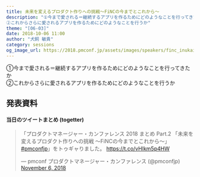 ```yaml
---
title: 未来を変えるプロダクト作りへの挑戦〜FiNCの今までとこれから〜
description: "①今まで愛される＝継続するアプリを作るためにどのようなことを行ってきたか
②これからさらに愛されるアプリを作るためにどのようなことを行うか"
theme: "[06-03]"
date: 2018-10-06 11:00
author: "犬飼 敏貴"
category: sessions
og_image_url: https://2018.pmconf.jp/assets/images/speakers/finc_inukai.jpg
---
```

①今まで愛される＝継続するアプリを作るためにどのようなことを行ってきたか  
②これからさらに愛されるアプリを作るためにどのようなことを行うか

## 発表資料
<script async class="speakerdeck-embed" data-id="0f3fa700b8c549ef9b37f880ba358e68" data-ratio="1.77777777777778" src="//speakerdeck.com/assets/embed.js"></script>

#### 当日のツイートまとめ (togetter)
<blockquote class="twitter-tweet" data-lang="en"><p lang="ja" dir="ltr">「プロダクトマネージャー・カンファレンス 2018 まとめ Part.2 「未来を変えるプロダクト作りへの挑戦 ～FiNCの今までとこれから～」 <a href="https://twitter.com/hashtag/pmconfjp?src=hash&amp;ref_src=twsrc%5Etfw">#pmconfjp</a>」をトゥギャりました。 <a href="https://t.co/vHIkm5p4HW">https://t.co/vHIkm5p4HW</a></p>&mdash; pmconf プロダクトマネージャー・カンファレンス (@pmconfjp) <a href="https://twitter.com/pmconfjp/status/1059654951599652864?ref_src=twsrc%5Etfw">November 6, 2018</a></blockquote>
<script async src="https://platform.twitter.com/widgets.js" charset="utf-8"></script>
